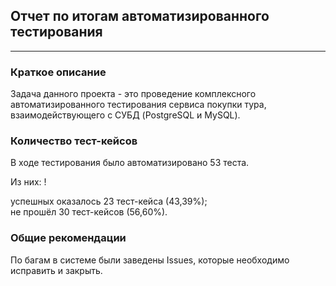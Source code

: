 ## Отчет по итогам автоматизированного тестирования
___
### Краткое описание
Задача данного проекта - это проведение комплексного автоматизированного тестирования сервиса покупки тура, взаимодействующего с СУБД (PostgreSQL и MySQL).


### Количество тест-кейсов
В ходе тестирования было автоматизировано 53 теста.

Из них:
!

успешных оказалось 23 тест-кейса (43,39%);  
не прошёл 30 тест-кейсов (56,60%).

### Общие рекомендации
По багам в системе были заведены Issues, которые необходимо исправить и закрыть.
